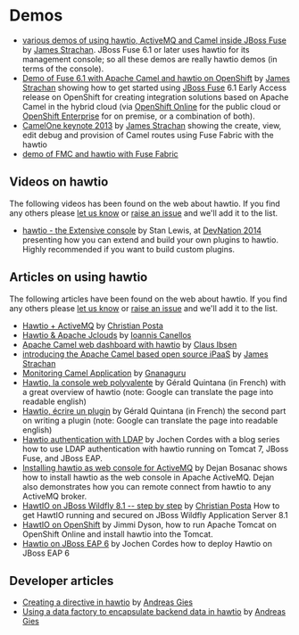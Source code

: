 # Demos

* <a href="https://vimeo.com/album/2635012" title="a library of demo videos using hawtio with JBoss Fuse">various demos of using hawtio, ActiveMQ and Camel inside JBoss Fuse</a> by [James Strachan](http://macstrac.blogspot.co.uk/). JBoss Fuse 6.1 or later uses hawtio for its management console; so all these demos are really hawtio demos (in terms of the console).
* <a href="http://vimeo.com/80625940" title="Demo of Fuse 6.1 with Apache Camel and hawtio on OpenShift">Demo of Fuse 6.1 with Apache Camel and hawtio on OpenShift</a> by [James Strachan](http://macstrac.blogspot.co.uk/) showing how to get started using <a href="http://www.jboss.org/products/fuse">JBoss Fuse</a> 6.1 Early Access release on OpenShift for creating integration solutions based on Apache Camel in the hybrid cloud (via <a href="https://www.openshift.com/products/online">OpenShift Online</a> for the public cloud or <a href="https://www.openshift.com/products/enterprise">OpenShift Enterprise</a> for on premise, or a combination of both).
* <a href="https://vimeo.com/68442425" title="see a demo of provisioning Fuse containers, viewing, editing, debugging and provisioning Camel routes using Fuse Fabric with the hawtio console">CamelOne keynote 2013</a> by [James Strachan](http://macstrac.blogspot.co.uk/) showing the create, view, edit debug and provision of Camel routes using Fuse Fabric with the hawtio
* <a href="https://www.youtube.com/watch?v=sL6tlEv-mxQ">demo of FMC and hawtio with Fuse Fabric</a>

## Videos on hawtio

The following videos has been found on the web about hawtio.  If you find any others please [let us know](http://hawt.io/community/index.html) or [raise an issue](https://github.com/hawtio/hawtio/issues?state=open) and we'll add it to the list.

* [hawtio - the Extensive console](https://www.youtube.com/watch?v=Bxgk9--_WzE) by Stan Lewis, at [DevNation 2014](http://www.devnation.org/) presenting how you can extend and build your own plugins to hawtio. Highly recommended if you want to build custom plugins.


## Articles on using hawtio

The following articles have been found on the web about hawtio. If you find any others please [let us know](http://hawt.io/community/index.html) or [raise an issue](https://github.com/hawtio/hawtio/issues?state=open) and we'll add it to the list.

* [Hawtio + ActiveMQ](http://www.christianposta.com/blog/?p=315) by [Christian Posta](http://www.christianposta.com/)
* [Hawtio & Apache Jclouds](http://iocanel.blogspot.co.uk/2013/07/hawtio-apache-jclouds.html) by [Ioannis Canellos](http://iocanel.blogspot.co.uk/)
* [Apache Camel web dashboard with hawtio](http://www.davsclaus.com/2013/04/apache-camel-web-dashboard-with-hawtio.html) by [Claus Ibsen](http://www.davsclaus.com)
* [introducing the Apache Camel based open source iPaaS](http://macstrac.blogspot.co.uk/2013/06/introducing-apache-camel-based-open.html) by [James Strachan](http://macstrac.blogspot.co.uk/)
* [Monitoring Camel Application](http://bushorn.com/monitoring-camel-application/) by [Gnanaguru](http://bushorn.com/author/gnanagurus/)
* [Hawtio, la console web polyvalente](http://blog.zenika.com/index.php?post/2014/01/07/HawtIO-la-console-web-polyvalente) by Gérald Quintana (in French) with a great overview of hawtio (note: Google can translate the page into readable english)
* [Hawtio, écrire un plugin](http://blog.zenika.com/index.php?post/2014/01/14/HawtIO-ecrire-un-plugin) by Gérald Quintana (in French) the second part on writing a plugin (note: Google can translate the page into readable english)
* [Hawtio authentication with LDAP](http://jcordes73.blogspot.de/2014/03/hawtio-authentication-with-ldap-on.html) by Jochen Cordes with a blog series how to use LDAP authentication with hawtio running on Tomcat 7, JBoss Fuse, and JBoss EAP.
* [Installing hawtio as web console for ActiveMQ](http://sensatic.net/activemq/activemq-and-hawtio.html) by Dejan Bosanac shows how to install hawtio as the web console in Apache ActiveMQ. Dejan also demonstrates how you can remote connect from hawtio to any ActiveMQ broker.
* [HawtIO on JBoss Wildfly 8.1 -- step by step](http://www.christianposta.com/blog/?p=403) by [Christian Posta](http://www.christianposta.com/) How to get HawtIO running and secured on JBoss Wildfly Application Server 8.1
* [HawtIO on OpenShift](http://jimmidyson.github.io/hawtio-on-OpenShift/) by Jimmi Dyson, how to run Apache Tomcat on OpenShift Online and install hawtio into the Tomcat.
* [Hawtio on JBoss EAP 6](http://jcordes73.blogspot.de/2014/12/deploying-hawtio-on-jboss-eap-6.html) by Jochen Cordes how to deploy Hawtio on JBoss EAP 6


## Developer articles

* [Creating a directive in hawtio](http://www.wayofquality.de/index.php/de/blog/entry/creating-a-directive-for-hawtio) by [Andreas Gies](http://www.wayofquality.de/index.php/blog)
* [Using a data factory to encapsulate backend data in hawtio](http://www.wayofquality.de/index.php/en/blog/entry/using-a-data-factory-in-hawtio-panels) by [Andreas Gies](http://www.wayofquality.de/index.php/blog)

